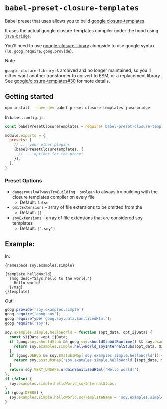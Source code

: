 # `babel-preset-closure-templates`

Babel preset that uses allows you to build [google closure-templates](https://github.com/google/closure-templates).

It uses the actual google closure-templates compiler under the hood using [`java-bridge`](https://github.com/MarkusJx/node-java-bridge).

You'll need to use [google-closure-library](https://github.com/google/closure-library) alongside to use google syntax (i.e. `goog.require`, `goog.provide`).

> [!NOTE]
> `google-closure-library` is archived and no longer maintained, so you'll either want another transformer to convert to ESM, or a replacement library. See [google/closure-templates#30](https://github.com/google/closure-templates/issues/30) for more details.

## Getting started

```sh
npm install --save-dev babel-preset-closure-templates java-bridge
```

In `babel.config.js`:

```js
const babelPresetClosureTemplates = require('babel-preset-closure-templates');

module.exports = {
  presets: [
    // ... your other plugins
    [babelPresetClosureTemplates, {
      // ... options for the preset
    }],
  ],
}
```

### Preset Options

- `dangerouslyAlwaysTryBuilding` - `boolean` to always try building with the closure templates compiler on every file
  - Default: `false`
- `omitExtensions` - array of file extensions to be omitted from the 
  - Default: `[]`
- `soyExtensions` - array of file extensions that are considered soy templates
  - Default: `[".soy"]`

## Example:

In:
```soy
{namespace soy.examples.simple}

{template helloWorld}
  {msg desc="Says hello to the world."}
    Hello world!
  {/msg}
{/template}
```

Out:
```js
goog.provide('soy.examples.simple');
goog.require('goog.soy');
goog.requireType('goog.soy.data.SanitizedHtml');
goog.require('soy');

soy.examples.simple.helloWorld = function (opt_data, opt_ijData) {
  const $ijData =opt_ijData;
  if (goog.soy.shouldStub && goog.soy.shouldStubAtRuntime() && soy.examples.simple.helloWorld_soyInternalStubs) {
    return soy.examples.simple.helloWorld_soyInternalStubs(opt_data, $ijData);
  }
  if (goog.DEBUG && soy.$$stubsMap['soy.examples.simple.helloWorld']) {
    return soy.$$stubsMap['soy.examples.simple.helloWorld'](opt_data, $ijData);
  }
  return soy.VERY_UNSAFE.ordainSanitizedHtml('Hello world!');
};
if (false) {
  soy.examples.simple.helloWorld_soyInternalStubs;
}
if (goog.DEBUG) {
  soy.examples.simple.helloWorld.soyTemplateName = 'soy.examples.simple.helloWorld';
}
```

